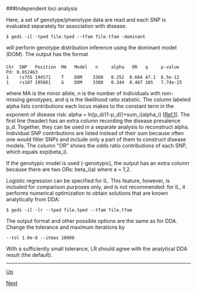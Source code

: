 ###Independent loci analysis

Here, a set of genotype/phenotype data are read and each SNP is evaluated separately for association with disease.

    $ gedi -il -tped file.tped --tfam file.tfam -dominant 

will perform genotype distribution inference using the dominant model (DOM). The output has the format

    Chr  SNP   Position  MA   Model   n     alpha   OR   q     p-value   Pd: 0.652463
    1    rs755 194571    T    DOM    3308   0.252  0.604 47.1  6.5e-12
    1    rs107 195861    G    DOM    3308   0.344  0.467 105   7.74e-25

where MA is the minor allele, n is the number of individuals with non-missing genotypes, and q is the likelihood ratio statistic. The column labeled alpha lists contributions each locus makes to the constant term in the exponent of disease risk: alpha = ln[p_d/(1-p_d)]+sum_i(alpha_i) [[Ref.1](wiki/pubs)]. The first line (header) has an extra column recording the disease prevalence p_d. Together, they can be used in a separate analysis to reconstruct alpha. Individual SNP contributions are listed instead of their sum because often one would filter SNPs and include only a part of them to construct disease models. The column "OR" shows the odds ratio contributions of each SNP, which equals exp(beta_i).

If the genotypic model is used (-genotypic), the output has an extra column because there are two ORs: beta_i(a) where a = 1,2.

Logistic regression can be specified for IL. This feature, however, is included for comparison purposes only, and is not recommended: for IL, it performs numerical optimization to obtain solutions that are known analytically from DDA:

    $ gedi -il -lr --tped file.tped --tfam file.tfam

The output format and other possible options are the same as for DDA. Change the tolerance and maximum iterations by 

    --tol 1.0e-8 --itmax 10000

With a sufficiently small tolerance, LR should agree with the analytical DDA result (the default).

***
[Up](README.md)

[Next](cl.md)
